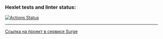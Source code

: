 ### Hexlet tests and linter status:
[![Actions Status](https://github.com/mrAnderson90/layout-designer-project-58/workflows/hexlet-check/badge.svg)](https://github.com/mrAnderson90/layout-designer-project-58/actions)
***
[Ссылка на проект в сервисе Surge](https://cognitive-organization.surge.sh/#errors-in-planning)